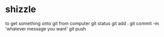 # shizzle
to get something onto git from computer 
git status 
git add . 
git commit -m 'whatever message you want'
git push

